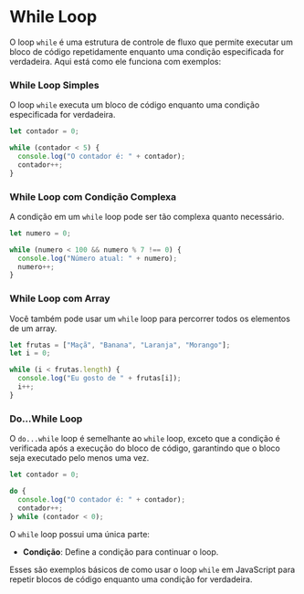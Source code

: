 # While Loop

O loop `while` é uma estrutura de controle de fluxo que permite executar um bloco de código repetidamente enquanto uma condição especificada for verdadeira. Aqui está como ele funciona com exemplos:

### While Loop Simples

O loop `while` executa um bloco de código enquanto uma condição especificada for verdadeira.

```javascript
let contador = 0;

while (contador < 5) {
  console.log("O contador é: " + contador);
  contador++;
}
```

### While Loop com Condição Complexa

A condição em um `while` loop pode ser tão complexa quanto necessário.

```javascript
let numero = 0;

while (numero < 100 && numero % 7 !== 0) {
  console.log("Número atual: " + numero);
  numero++;
}
```

### While Loop com Array

Você também pode usar um `while` loop para percorrer todos os elementos de um array.

```javascript
let frutas = ["Maçã", "Banana", "Laranja", "Morango"];
let i = 0;

while (i < frutas.length) {
  console.log("Eu gosto de " + frutas[i]);
  i++;
}
```

### Do...While Loop

O `do...while` loop é semelhante ao `while` loop, exceto que a condição é verificada após a execução do bloco de código, garantindo que o bloco seja executado pelo menos uma vez.

```javascript
let contador = 0;

do {
  console.log("O contador é: " + contador);
  contador++;
} while (contador < 0);
```

O `while` loop possui uma única parte:

- **Condição**: Define a condição para continuar o loop.

Esses são exemplos básicos de como usar o loop `while` em JavaScript para repetir blocos de código enquanto uma condição for verdadeira.
